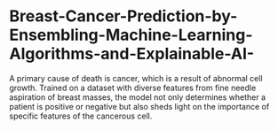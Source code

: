# Breast-Cancer-Prediction-by-Ensembling-Machine-Learning-Algorithms-and-Explainable-AI-
A primary cause of death is cancer, which is a  result of abnormal cell growth. Trained on a dataset with diverse features from fine needle  aspiration of breast masses, the model not only determines  whether a patient is positive or negative but also sheds light  on the importance of specific features of the cancerous cell. 
